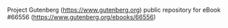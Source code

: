 Project Gutenberg (https://www.gutenberg.org) public repository for
eBook #66556 (https://www.gutenberg.org/ebooks/66556)
